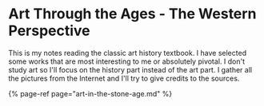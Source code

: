 # Art Through the Ages - The Western Perspective

This is my notes reading the classic art history textbook. I have selected some works that are most interesting to me or absolutely pivotal. I don't study art so I'll focus on the history part instead of the art part. I gather all the pictures from the Internet and I'll try to give credits to the sources.

{% page-ref page="art-in-the-stone-age.md" %}



